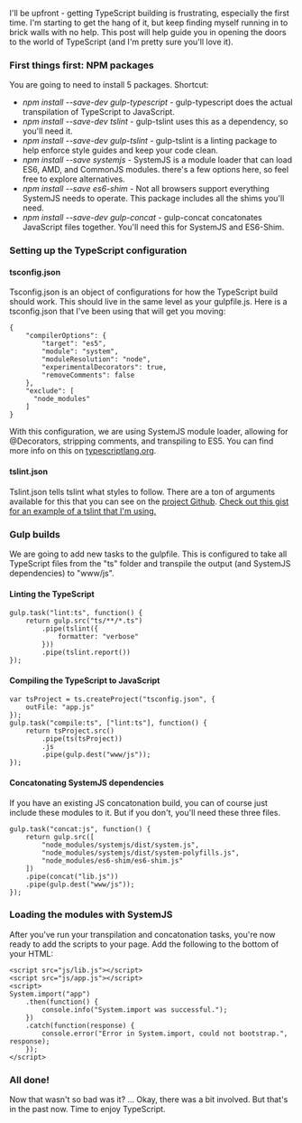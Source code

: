 I'll be upfront - getting TypeScript building is frustrating, especially the first time. I'm starting to get the hang of it, but keep finding myself running in to brick walls with no help. This post will help guide you in opening the doors to the world of TypeScript (and I'm pretty sure you'll love it).

### First things first: NPM packages

You are going to need to install 5 packages. Shortcut: 
* *npm install --save-dev gulp-typescript* - gulp-typescript does the actual transpilation of TypeScript to JavaScript.
* *npm install --save-dev tslint* - gulp-tslint uses this as a dependency, so you'll need it.
* *npm install --save-dev gulp-tslint* - gulp-tslint is a linting package to help enforce style guides and keep your code clean.
* *npm install --save systemjs* - SystemJS is a module loader that can load ES6, AMD, and CommonJS modules. there's a few options here, so feel free to explore alternatives.
* *npm install --save es6-shim* - Not all browsers support everything SystemJS needs to operate. This package includes all the shims you'll need.
* *npm install --save-dev gulp-concat* - gulp-concat concatonates JavaScript files together. You'll need this for SystemJS and ES6-Shim.

### Setting up the TypeScript configuration

#### tsconfig.json

Tsconfig.json is an object of configurations for how the TypeScript build should work. This should live in the same level as your gulpfile.js. Here is a tsconfig.json that I've been using that will get you moving:

    {
        "compilerOptions": {
            "target": "es5",
            "module": "system",
            "moduleResolution": "node",
            "experimentalDecorators": true,
            "removeComments": false
        },
        "exclude": [
          "node_modules"
        ]
    }
    
With this configuration, we are using SystemJS module loader, allowing for @Decorators, stripping comments, and transpiling to ES5. You can find more info on this on [typescriptlang.org](https://www.typescriptlang.org/docs/handbook/tsconfig-json.html).

#### tslint.json

Tslint.json tells tslint what styles to follow. There are a ton of arguments available for this that you can see on the [project Github](https://github.com/palantir/tslint). [Check out this gist for an example of a tslint that I'm using.](https://gist.github.com/KerryRitter/4af3038549cc62f0bea6827c0cab1277)

### Gulp builds

We are going to add new tasks to the gulpfile. This is configured to take all TypeScript files from the "ts" folder and transpile the output (and SystemJS dependencies) to "www/js".

#### Linting the TypeScript
    gulp.task("lint:ts", function() {
        return gulp.src("ts/**/*.ts")
            .pipe(tslint({
                formatter: "verbose"
            }))
            .pipe(tslint.report())
    });

#### Compiling the TypeScript to JavaScript
    var tsProject = ts.createProject("tsconfig.json", {
        outFile: "app.js"
    });
    gulp.task("compile:ts", ["lint:ts"], function() {
        return tsProject.src()
            .pipe(ts(tsProject))
            .js
            .pipe(gulp.dest("www/js"));
    });

#### Concatonating SystemJS dependencies
If you have an existing JS concatonation build, you can of course just include these modules to it. But if you don't, you'll need these three files.

    gulp.task("concat:js", function() {
        return gulp.src([
            "node_modules/systemjs/dist/system.js",
            "node_modules/systemjs/dist/system-polyfills.js",
            "node_modules/es6-shim/es6-shim.js"
        ])
        .pipe(concat("lib.js"))
        .pipe(gulp.dest("www/js"));
    });
    
    
### Loading the modules with SystemJS

After you've run your transpilation and concatonation tasks, you're now ready to add the scripts to your page. Add the following to the bottom of your HTML:

    <script src="js/lib.js"></script>
    <script src="js/app.js"></script>
    <script>
    System.import("app")
        .then(function() {
            console.info("System.import was successful.");
        })
        .catch(function(response) {
            console.error("Error in System.import, could not bootstrap.", response);
        });
    </script>
    
### All done!

Now that wasn't so bad was it? ... Okay, there was a bit involved. But that's in the past now. Time to enjoy TypeScript.